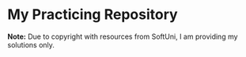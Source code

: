 # My Practicing Repository

**Note:** Due to copyright with resources from SoftUni, I am providing my solutions only.